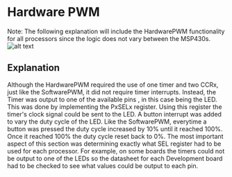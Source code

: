# Hardware PWM
Note:  The following explanation will include the HardwarePWM functionality for all processors since the logic does not vary between the MSP430s.
![alt text](https://github.com/RU09342/lab-4-timers-and-pwm-uribet6/blob/master/Hardware%20PWM/PWM.gif)
## Explanation
Although the HardwarePWM required the use of one timer and two CCRx, just like the SoftwarePWM, it did not require timer interrupts. Instead, the Timer was output to one of the available pins
, in this case being the LED. This was done by implementing the PxSELx register. Using this register the timer's clock signal could be sent to the LED. A button interrupt was added
to vary the duty cycle of the LED. Like the SoftwarePWM, everytime a button was pressed the duty cycle increased by 10% until it reached 100%. Once it reached 100% the duty cycle reset back 
to 0%. The most important aspect of this section was determining exactly what SEL register had to be used for each processor. For example, on some boards the timers could not be output to
one of the LEDs so the datasheet for each Development board had to be checked to see what values could be output to each pin.
